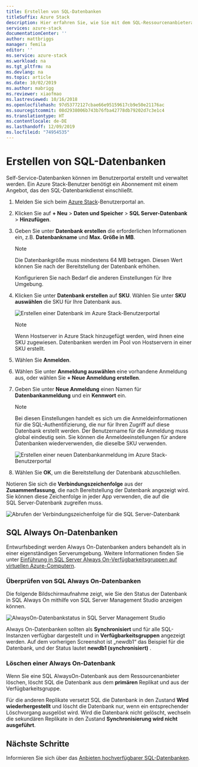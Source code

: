 ```yaml
---
title: Erstellen von SQL-Datenbanken
titleSuffix: Azure Stack
description: Hier erfahren Sie, wie Sie mit dem SQL-Ressourcenanbieteradapter bereitgestellte SQL-Datenbanken erstellen und verwalten.
services: azure-stack
documentationCenter: ''
author: mattbriggs
manager: femila
editor: ''
ms.service: azure-stack
ms.workload: na
ms.tgt_pltfrm: na
ms.devlang: na
ms.topic: article
ms.date: 10/02/2019
ms.author: mabrigg
ms.reviewer: xiaofmao
ms.lastreviewed: 10/16/2018
ms.openlocfilehash: 97d53772127cbae66e95159617cb9e50e21176ac
ms.sourcegitcommit: 08d2938006b743b76fba42778db79202d7c3e1c4
ms.translationtype: HT
ms.contentlocale: de-DE
ms.lasthandoff: 12/09/2019
ms.locfileid: "74954535"
---
```

# <a name="create-sql-databases"></a>Erstellen von SQL-Datenbanken

Self-Service-Datenbanken können im Benutzerportal erstellt und verwaltet werden. Ein Azure Stack-Benutzer benötigt ein Abonnement mit einem Angebot, das den SQL-Datenbankdienst einschließt.

1. Melden Sie sich beim [Azure Stack](azure-stack-overview.md)-Benutzerportal an.

2. Klicken Sie auf **+ Neu** &gt; **Daten und Speicher** &gt; **SQL Server-Datenbank** &gt; **Hinzufügen**.

3. Geben Sie unter **Datenbank erstellen** die erforderlichen Informationen ein, z.B. **Datenbankname** und **Max. Größe in MB**.

   >[!NOTE]
   >Die Datenbankgröße muss mindestens 64 MB betragen. Diesen Wert können Sie nach der Bereitstellung der Datenbank erhöhen.

   Konfigurieren Sie nach Bedarf die anderen Einstellungen für Ihre Umgebung.

4. Klicken Sie unter **Datenbank erstellen** auf **SKU**. Wählen Sie unter **SKU auswählen** die SKU für Ihre Datenbank aus.

   ![Erstellen einer Datenbank im Azure Stack-Benutzerportal](./media/azure-stack-sql-rp-deploy/newsqldb.png)

   >[!NOTE]
   >Wenn Hostserver in Azure Stack hinzugefügt werden, wird ihnen eine SKU zugewiesen. Datenbanken werden im Pool von Hostservern in einer SKU erstellt.

5. Wählen Sie **Anmelden**.

6. Wählen Sie unter **Anmeldung auswählen** eine vorhandene Anmeldung aus, oder wählen Sie **+ Neue Anmeldung erstellen**.

7. Geben Sie unter **Neue Anmeldung** einen Namen für **Datenbankanmeldung** und ein **Kennwort** ein.

   >[!NOTE]
   >Bei diesen Einstellungen handelt es sich um die Anmeldeinformationen für die SQL-Authentifizierung, die nur für Ihren Zugriff auf diese Datenbank erstellt werden. Der Benutzername für die Anmeldung muss global eindeutig sein. Sie können die Anmeldeeinstellungen für andere Datenbanken wiederverwenden, die dieselbe SKU verwenden.

   ![Erstellen einer neuen Datenbankanmeldung im Azure Stack-Benutzerportal](./media/azure-stack-sql-rp-deploy/create-new-login.png)

8. Wählen Sie **OK**, um die Bereitstellung der Datenbank abzuschließen.

Notieren Sie sich die **Verbindungszeichenfolge** aus der **Zusammenfassung**, die nach Bereitstellung der Datenbank angezeigt wird. Sie können diese Zeichenfolge in jeder App verwenden, die auf die SQL Server-Datenbank zugreifen muss.

![Abrufen der Verbindungszeichenfolge für die SQL Server-Datenbank](./media/azure-stack-sql-rp-deploy/sql-db-settings.png)

## <a name="sql-always-on-databases"></a>SQL Always On-Datenbanken

Entwurfsbedingt werden Always On-Datenbanken anders behandelt als in einer eigenständigen Serverumgebung. Weitere Informationen finden Sie unter [Einführung in SQL Server Always On-Verfügbarkeitsgruppen auf virtuellen Azure-Computern](https://docs.microsoft.com/azure/virtual-machines/windows/sql/virtual-machines-windows-portal-sql-availability-group-overview).

### <a name="verify-sql-always-on-databases"></a>Überprüfen von SQL Always On-Datenbanken

Die folgende Bildschirmaufnahme zeigt, wie Sie den Status der Datenbank in SQL Always On mithilfe von SQL Server Management Studio anzeigen können.

![AlwaysOn-Datenbankstatus in SQL Server Management Studio](./media/azure-stack-sql-rp-deploy/verifyalwayson.png)

Always On-Datenbanken sollten als **Synchronisiert** und für alle SQL-Instanzen verfügbar dargestellt und in **Verfügbarkeitsgruppen** angezeigt werden. Auf dem vorherigen Screenshot ist „newdb1“ das Beispiel für die Datenbank, und der Status lautet **newdb1 (synchronisiert)** .

### <a name="delete-an-alwayson-database"></a>Löschen einer Always On-Datenbank

Wenn Sie eine SQL AlwaysOn-Datenbank aus dem Ressourcenanbieter löschen, löscht SQL die Datenbank aus dem **primären** Replikat und aus der Verfügbarkeitsgruppe.

Für die anderen Replikate versetzt SQL die Datenbank in den Zustand **Wird wiederhergestellt** und löscht die Datenbank nur, wenn ein entsprechender Löschvorgang ausgelöst wird. Wird die Datenbank nicht gelöscht, wechseln die sekundären Replikate in den Zustand **Synchronisierung wird nicht ausgeführt**.

## <a name="next-steps"></a>Nächste Schritte

Informieren Sie sich über das [Anbieten hochverfügbarer SQL-Datenbanken](azure-stack-tutorial-sql.md).
